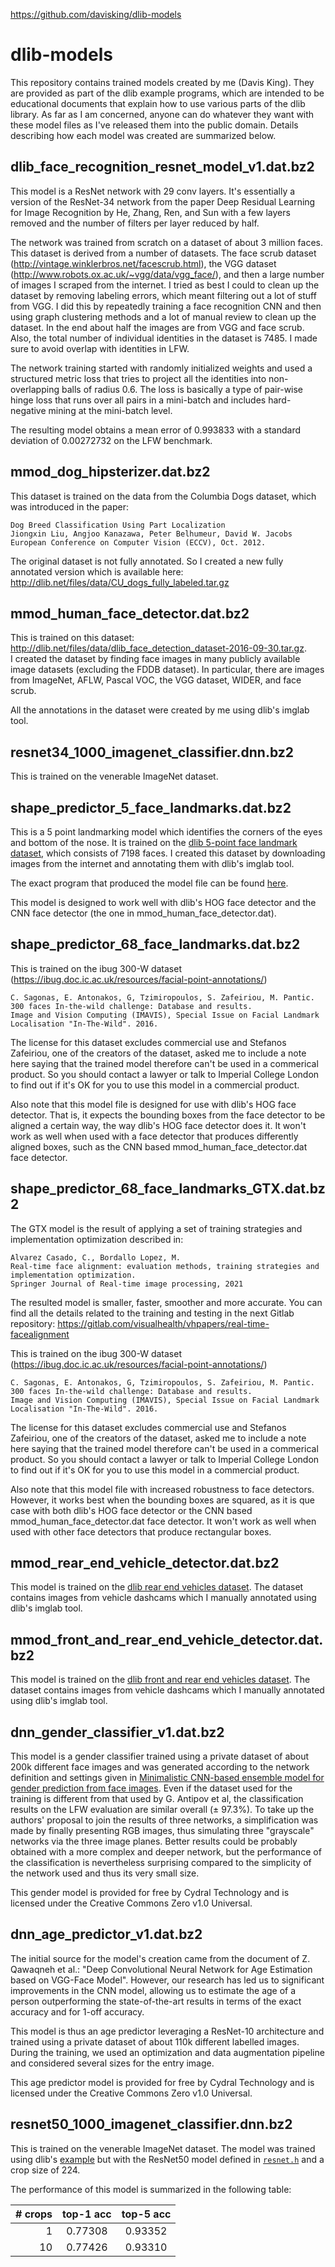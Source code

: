 https://github.com/davisking/dlib-models
# dlib-models
This repository contains trained models created by me (Davis King).  They are provided as part of the dlib example programs, which are intended to be educational documents that explain how to use various parts of the dlib library.  As far as I am concerned, anyone can do whatever they want with these model files as I've released them into the public domain.  Details describing how each model was created are summarized below. 

## dlib_face_recognition_resnet_model_v1.dat.bz2
  
This model is a ResNet network with 29 conv layers.  It's essentially a version of the ResNet-34 network from the paper Deep Residual Learning for Image Recognition by He, Zhang, Ren, and Sun with a few layers removed and the number of filters per layer reduced by half.  

The network was trained from scratch on a dataset of about 3 million faces. This dataset is derived from a number of datasets.  The face scrub dataset (http://vintage.winklerbros.net/facescrub.html), the VGG dataset (http://www.robots.ox.ac.uk/~vgg/data/vgg_face/), and then a large number of images I scraped from the internet.  I tried as best I could to clean up the dataset by removing labeling errors, which meant filtering out a lot of stuff from VGG.  I did this by repeatedly training a face recognition CNN and then using graph clustering methods and a lot of manual review to clean up the dataset.  In the end about half the images are from VGG and face scrub.  Also, the total number of individual identities in the dataset is 7485.  I made sure to avoid overlap with identities in LFW.

 The network training started with randomly initialized weights and used a structured metric loss that tries to project all the identities into non-overlapping balls of radius 0.6.  The loss is basically a type of pair-wise hinge loss that runs over all pairs in a mini-batch and includes hard-negative mining at the mini-batch level.

The resulting model obtains a mean error of 0.993833 with a standard deviation of 0.00272732 on the LFW benchmark. 
  

## mmod_dog_hipsterizer.dat.bz2

This dataset is trained on the data from the Columbia Dogs dataset, which was introduced in the paper:
  
    Dog Breed Classification Using Part Localization
    Jiongxin Liu, Angjoo Kanazawa, Peter Belhumeur, David W. Jacobs 
    European Conference on Computer Vision (ECCV), Oct. 2012. 
      
The original dataset is not fully annotated.  So I created a new fully annotated version which is available here:  http://dlib.net/files/data/CU_dogs_fully_labeled.tar.gz

## mmod_human_face_detector.dat.bz2

This is trained on this dataset: http://dlib.net/files/data/dlib_face_detection_dataset-2016-09-30.tar.gz.  
I created the dataset by finding face images in many publicly available
image datasets (excluding the FDDB dataset).  In particular, there are images
from ImageNet, AFLW, Pascal VOC, the VGG dataset, WIDER, and face scrub.  
  
All the annotations in the dataset were created by me using dlib's imglab tool.

## resnet34_1000_imagenet_classifier.dnn.bz2

This is trained on the venerable ImageNet dataset.  
  
## shape_predictor_5_face_landmarks.dat.bz2
  
This is a 5 point landmarking model which identifies the corners of the eyes and bottom of the nose.  It is 
trained on the [dlib 5-point face landmark dataset](http://dlib.net/files/data/dlib_faces_5points.tar), which consists of
7198 faces.  I created this dataset by downloading images from the internet and annotating them with dlib's imglab tool.
  
The exact program that produced the model file can be found [here](https://github.com/davisking/dlib/blob/master/tools/archive/train_face_5point_model.cpp).
  
This model is designed to work well with dlib's HOG face detector and the CNN face detector (the one in mmod_human_face_detector.dat). 
  
## shape_predictor_68_face_landmarks.dat.bz2
 
This is trained on the ibug 300-W dataset (https://ibug.doc.ic.ac.uk/resources/facial-point-annotations/)
  
    C. Sagonas, E. Antonakos, G, Tzimiropoulos, S. Zafeiriou, M. Pantic. 
    300 faces In-the-wild challenge: Database and results. 
    Image and Vision Computing (IMAVIS), Special Issue on Facial Landmark Localisation "In-The-Wild". 2016.
   
The license for this dataset excludes commercial use and Stefanos Zafeiriou,
one of the creators of the dataset, asked me to include a note here saying
that the trained model therefore can't be used in a commerical product.  So
you should contact a lawyer or talk to Imperial College London to find out
if it's OK for you to use this model in a commercial product.  
 
Also note that this model file is designed for use with dlib's HOG face detector.  That is, it expects the bounding
boxes from the face detector to be aligned a certain way, the way dlib's HOG face detector does it.  It won't work
as well when used with a face detector that produces differently aligned boxes, such as the CNN based mmod_human_face_detector.dat face detector. 

## shape_predictor_68_face_landmarks_GTX.dat.bz2

The GTX model is the result of applying a set of training strategies and implementation optimization described in:
    
    Alvarez Casado, C., Bordallo Lopez, M. 
    Real-time face alignment: evaluation methods, training strategies and implementation optimization. 
    Springer Journal of Real-time image processing, 2021

The resulted model is smaller, faster, smoother and more accurate. You can find all the details related to 
the training and testing in the next Gitlab repository: https://gitlab.com/visualhealth/vhpapers/real-time-facealignment

This is trained on the ibug 300-W dataset (https://ibug.doc.ic.ac.uk/resources/facial-point-annotations/)
  
    C. Sagonas, E. Antonakos, G, Tzimiropoulos, S. Zafeiriou, M. Pantic. 
    300 faces In-the-wild challenge: Database and results. 
    Image and Vision Computing (IMAVIS), Special Issue on Facial Landmark Localisation "In-The-Wild". 2016.
   
The license for this dataset excludes commercial use and Stefanos Zafeiriou,
one of the creators of the dataset, asked me to include a note here saying
that the trained model therefore can't be used in a commerical product.  So
you should contact a lawyer or talk to Imperial College London to find out
if it's OK for you to use this model in a commercial product.  
 
Also note that this model file with increased robustness to face detectors. However, it works best when the bounding boxes are squared,
as it is que case with both dlib's HOG face detector or the CNN based mmod_human_face_detector.dat face detector. It won't work as well
when used with other face detectors that produce rectangular boxes.

## mmod_rear_end_vehicle_detector.dat.bz2
 
This model is trained on the [dlib rear end vehicles dataset](http://dlib.net/files/data/dlib_rear_end_vehicles_v1.tar).  The dataset contains images from vehicle dashcams which I manually annotated using dlib's imglab tool.
  
## mmod_front_and_rear_end_vehicle_detector.dat.bz2

This model is trained on the [dlib front and rear end vehicles dataset](http://dlib.net/files/data/dlib_front_and_rear_vehicles_v1.tar).  The dataset contains images from vehicle dashcams which I manually annotated using dlib's imglab tool.
  
## dnn_gender_classifier_v1.dat.bz2

This model is a gender classifier trained using a private dataset of about 200k different face images and was generated according to the network definition and settings given in [Minimalistic CNN-based ensemble model for gender prediction from face images](http://www.eurecom.fr/fr/publication/4768/download/mm-publi-4768.pdf). Even if the dataset used for the training is different from that used by G. Antipov et al, the classification results on the LFW evaluation are similar overall (± 97.3%). To take up the authors' proposal to join the results of three networks, a simplification was made by finally presenting RGB images, thus simulating three "grayscale" networks via the three image planes. Better results could be probably obtained with a more complex and deeper network, but the performance of the classification is nevertheless surprising compared to the simplicity of the network used and thus its very small size.
  
This gender model is provided for free by Cydral Technology and is licensed under the Creative Commons Zero v1.0 Universal.

## dnn_age_predictor_v1.dat.bz2

The initial source for the model's creation came from the document of Z. Qawaqneh et al.: "Deep Convolutional Neural Network for Age Estimation based on VGG-Face Model". However, our research has led us to significant improvements in the CNN model, allowing us to estimate the age of a person outperforming the state-of-the-art results in terms of the exact accuracy and for 1-off accuracy.

This model is thus an age predictor leveraging a ResNet-10 architecture and trained using a private dataset of about 110k different labelled images. During the training, we used an optimization and data augmentation pipeline and considered several sizes for the entry image.
  
This age predictor model is provided for free by Cydral Technology and is licensed under the Creative Commons Zero v1.0 Universal.
  
## resnet50_1000_imagenet_classifier.dnn.bz2

This is trained on the venerable ImageNet dataset.
The model was trained using dlib's [example](http://dlib.net/dnn_imagenet_train_ex.cpp.html) but with the ResNet50 model defined in [`resnet.h`](https://github.com/davisking/dlib/blob/master/examples/resnet.h) and a crop size of 224.

The performance of this model is summarized in the following table:
   
| # crops |  top-1 acc |  top-5 acc |
|--------:|:----------:|:----------:|
|       1 |    0.77308 |    0.93352 |
|      10 |    0.77426 |    0.93310 |
